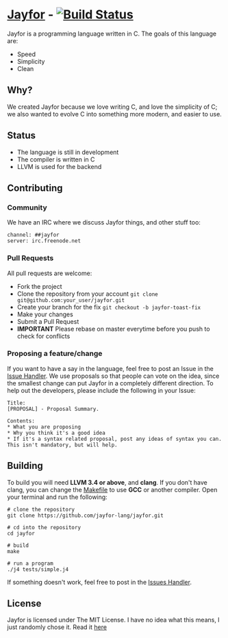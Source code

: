 # <a href="http://jayfor-lang.github.io">Jayfor</a> - [![Build Status](https://travis-ci.org/jayfor-lang/jayfor.svg?branch=master)](https://travis-ci.org/jayfor-lang/jayfor)
Jayfor is a programming language written in C. The goals of this language are:

* Speed
* Simplicity
* Clean

## Why?
We created Jayfor because we love writing C, and love the simplicity of C; we also wanted to evolve C
into something more modern, and easier to use.

## Status
* The language is still in development
* The compiler is written in C
* LLVM is used for the backend

## Contributing
### Community
We have an IRC where we discuss Jayfor things, and other stuff too:

    channel: ##jayfor
    server: irc.freenode.net

### Pull Requests
All pull requests are welcome:

* Fork the project
* Clone the repository from your account `git clone git@github.com:your_user/jayfor.git`
* Create your branch for the fix `git checkout -b jayfor-toast-fix`
* Make your changes
* Submit a Pull Request
* **IMPORTANT** Please rebase on master everytime before you push to check for conflicts

### Proposing a feature/change
If you want to have a say in the language, feel free to post an Issue in the [Issue Handler](https://github.com/jayfor-lang/jayfor/issues). We
use proposals so that people can vote on the idea, since the smallest change can put Jayfor in a completely
different direction. To help out the developers, please include the following in your Issue:

    Title:
    [PROPOSAL] - Proposal Summary.

    Contents:
    * What you are proposing
    * Why you think it's a good idea
    * If it's a syntax related proposal, post any ideas of syntax you can. This isn't mandatory, but will help.

## Building
To build you will need **LLVM 3.4 or above**, and **clang**. If you don't have clang,
you can change the [Makefile](Makefile) to use **GCC** or another compiler. Open your
terminal and run the following:

    # clone the repository
    git clone https://github.com/jayfor-lang/jayfor.git
    
    # cd into the repository
    cd jayfor

    # build
    make

    # run a program
    ./j4 tests/simple.j4

If something doesn't work, feel free to post in the [Issues Handler](https://github.com/jayfor-lang/jayfor/issues).

## License
Jayfor is licensed under The MIT License. I have no idea
what this means, I just randomly chose it. Read it [here](misc/LICENSE.md)
